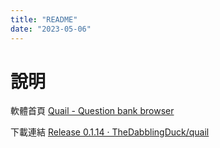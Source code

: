 ```yaml
---
title: "README"
date: "2023-05-06"
---
```


# 說明

軟體首頁
[Quail - Question bank browser](https://thedabblingduck.github.io/quail/)

下載連結
[Release 0.1.14 · TheDabblingDuck/quail](https://github.com/TheDabblingDuck/quail/releases/tag/v0.1.14)
